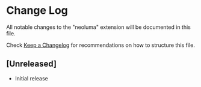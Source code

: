 # Change Log

All notable changes to the "neoluma" extension will be documented in this file.

Check [Keep a Changelog](http://keepachangelog.com/) for recommendations on how to structure this file.

## [Unreleased]

- Initial release